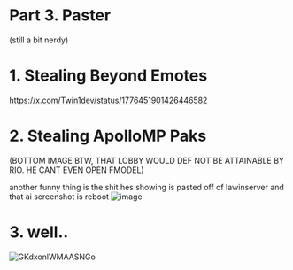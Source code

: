 # Part 3. Paster
(still a bit nerdy)

# 1. Stealing Beyond Emotes
https://x.com/Twin1dev/status/1776451901426446582

# 2. Stealing ApolloMP Paks
(BOTTOM IMAGE BTW, THAT LOBBY WOULD DEF NOT BE ATTAINABLE BY RIO. HE CANT EVEN OPEN FMODEL)

another funny thing is the shit hes showing is pasted off of lawinserver and that ai screenshot is reboot
![image](https://github.com/Twin1dev/Eon-Document/assets/64933300/5b7dbf9c-e9b3-49df-bb9b-59b95853fc75)

# 3. well..
![GKdxonlWMAASNGo](https://github.com/Twin1dev/Eon-Document/assets/64933300/609fd9aa-19df-433a-ba00-cb98ffe7dafc)


